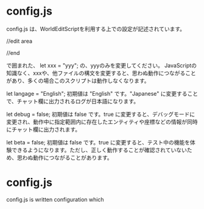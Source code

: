 # config.js
config.js は、WorldEditScriptを利用する上での設定が記述されています。

//edit area

//end

で囲まれた、 let xxx = "yyy"; の、yyyのみを変更してください。
JavaScriptの知識なく、xxxや、他ファイルの構文を変更すると、思わぬ動作につながることがあり、多くの場合このスクリプトは動作しなくなります。

let langage = "English";
初期値は "English" です。"Japanese" に変更することで、チャット欄に出力されるログが日本語になります。

let debug = false;
初期値は false です。true に変更すると、デバッグモードに変更され、動作中に指定範囲内に存在したエンティティや座標などの情報が同時にチャット欄に出力されます。

let beta = false;
初期値は false です。true に変更すると、テスト中の機能を体験できるようになります。ただし、正しく動作することが確認されていないため、思わぬ動作につながることがあります。

# config.js
config.js is written configuration which 
